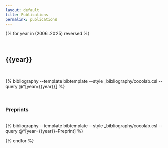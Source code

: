 ```yaml
---
layout: default
title: Publications
permalink: publications
---
```

<!-- 
<br>
## Preprints
<br>

{% bibliography --template bibtemplate --style _bibliography/cocolab.csl --query @*[year=Preprint] %}
 -->
<!--
<br>
## To appear
<br>

{% bibliography --template bibtemplate --style _bibliography/cocolab.csl --query @*[year=To appear] %}
-->

{% for year in (2006..2025) reversed %}

<a class="subtle_link" name="{{year}}"></a>

<br>
<h2>{{year}}</h2>
<br>

{% bibliography --template bibtemplate --style _bibliography/cocolab.csl --query @*[year={{year}}] %}

<br>
<h3>Preprints</h3>
<br>
{% bibliography --template bibtemplate --style _bibliography/cocolab.csl --query @*[year={{year}}-Preprint] %}

{% endfor %}
